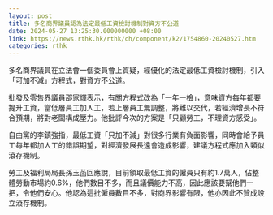 ```yaml
---
layout: post
title: 多名商界議員認為法定最低工資檢討機制對資方不公道
date: 2024-05-27 13:25:30.000000000 +08:00
link: https://news.rthk.hk/rthk/ch/component/k2/1754860-20240527.htm
categories: rthk
---
```


多名商界議員在立法會一個委員會上質疑，經優化的法定最低工資檢討機制，引入「可加不減」方程式，對資方不公道。

批發及零售界議員邵家輝表示，有關方程式改為「一年一檢」，意味資方每年都要提升工資，當低層員工加人工，若上層員工無調整，將難以交代，若經濟增長不符合預期，將對老闆構成壓力。他批評今次的方案是「只顧勞工，不理資方感受」。

自由黨的李鎮強指，最低工資「只加不減」對很多行業有負面影響，同時會給予員工每年都加人工的錯誤期望，對經濟發展長遠會造成影響，建議方程式應加入類似滾存機制。

勞工及福利局局長孫玉菡回應說，目前領取最低工資的僱員只有約1.7萬人，佔整體勞動市場約0.6%，他們數目不多，而且議價能力不高，因此應該要幫他們一把，令他們安心。他認為這批僱員數目不多，對商界影響有限，他亦因此不贊成設立滾存機制。
